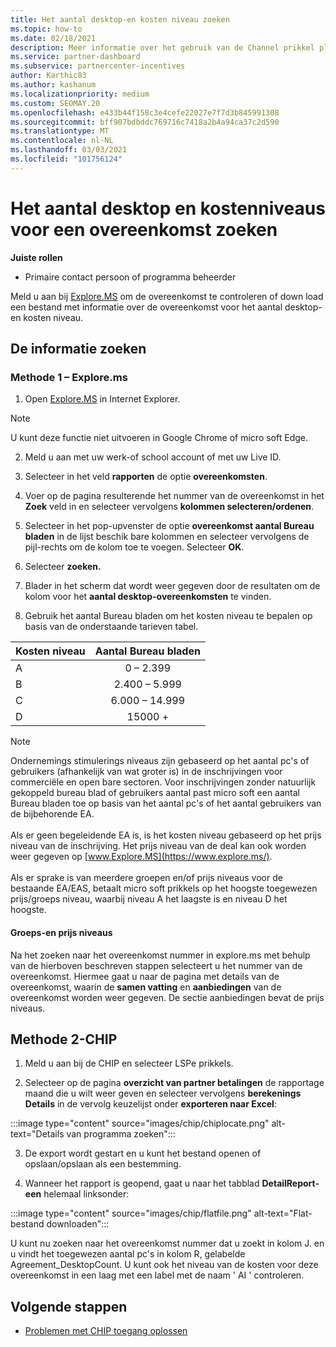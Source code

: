 ```yaml
---
title: Het aantal desktop-en kosten niveau zoeken
ms.topic: how-to
ms.date: 02/18/2021
description: Meer informatie over het gebruik van de Channel prikkel platform (CHIP) om de informatie over het aantal desktop-en kosten niveaus voor een overeenkomst te vinden.
ms.service: partner-dashboard
ms.subservice: partnercenter-incentives
author: Karthic83
ms.author: kashanum
ms.localizationpriority: medium
ms.custom: SEOMAY.20
ms.openlocfilehash: e433b44f158c3e4cefe22027e7f7d3b845991308
ms.sourcegitcommit: bff907bdbddc769716c7418a2b4a94ca37c2d590
ms.translationtype: MT
ms.contentlocale: nl-NL
ms.lasthandoff: 03/03/2021
ms.locfileid: "101756124"
---
```

# <a name="locate-the-desktop-count-and-fee-level-for-an-agreement"></a>Het aantal desktop en kostenniveaus voor een overeenkomst zoeken

**Juiste rollen**

- Primaire contact persoon of programma beheerder

Meld u aan bij [Explore.MS](https://www.explore.ms/) om de overeenkomst te controleren of down load een bestand met informatie over de overeenkomst voor het aantal desktop-en kosten niveau.

## <a name="to-locate-the-information"></a>De informatie zoeken

### <a name="method-1--explorems"></a>Methode 1 – Explore.ms

1. Open [Explore.MS](https://www.explore.ms/) in Internet Explorer. 

>[!Note]
>U kunt deze functie niet uitvoeren in Google Chrome of micro soft Edge.

2. Meld u aan met uw werk-of school account of met uw Live ID.  

3. Selecteer in het veld **rapporten** de optie **overeenkomsten**.

4. Voer op de pagina resulterende het nummer van de overeenkomst in het **Zoek** veld in en selecteer vervolgens **kolommen selecteren/ordenen**.

5. Selecteer in het pop-upvenster de optie **overeenkomst aantal Bureau bladen** in de lijst beschik bare kolommen en selecteer vervolgens de pijl-rechts om de kolom toe te voegen. Selecteer **OK**.

6. Selecteer **zoeken.**

7. Blader in het scherm dat wordt weer gegeven door de resultaten om de kolom voor het **aantal desktop-overeenkomsten** te vinden. 

8. Gebruik het aantal Bureau bladen om het kosten niveau te bepalen op basis van de onderstaande tarieven tabel.  

| Kosten niveau | Aantal Bureau bladen |
| ------ | :-----------: |
|  A | 0 – 2.399    |
|  B | 2.400 – 5.999    |
|  C | 6.000 – 14.999    |
|  D | 15000 +   |

>[!NOTE]
>Ondernemings stimulerings niveaus zijn gebaseerd op het aantal pc's of gebruikers (afhankelijk van wat groter is) in de inschrijvingen voor commerciële en open bare sectoren. Voor inschrijvingen zonder natuurlijk gekoppeld bureau blad of gebruikers aantal past micro soft een aantal Bureau bladen toe op basis van het aantal pc's of het aantal gebruikers van de bijbehorende EA. <br><br>Als er geen begeleidende EA is, is het kosten niveau gebaseerd op het prijs niveau van de inschrijving. Het prijs niveau van de deal kan ook worden weer gegeven op [www.Explore.MS](https://www.explore.ms/). <br><br>Als er sprake is van meerdere groepen en/of prijs niveaus voor de bestaande EA/EAS, betaalt micro soft prikkels op het hoogste toegewezen prijs/groeps niveau, waarbij niveau A het laagste is en niveau D het hoogste.

#### <a name="pool-and-pricing-levels"></a>Groeps-en prijs niveaus

Na het zoeken naar het overeenkomst nummer in explore.ms met behulp van de hierboven beschreven stappen selecteert u het nummer van de overeenkomst. Hiermee gaat u naar de pagina met details van de overeenkomst, waarin de **samen vatting** en **aanbiedingen** van de overeenkomst worden weer gegeven. De sectie aanbiedingen bevat de prijs niveaus.

## <a name="method-2---chip"></a>Methode 2-CHIP

1. Meld u aan bij de CHIP en selecteer LSPe prikkels.

2. Selecteer op de pagina **overzicht van partner betalingen** de rapportage maand die u wilt weer geven en selecteer vervolgens **berekenings Details** in de vervolg keuzelijst onder **exporteren naar Excel**:

:::image type="content" source="images/chip/chiplocate.png" alt-text="Details van programma zoeken":::

3. De export wordt gestart en u kunt het bestand openen of opslaan/opslaan als een bestemming.

4. Wanneer het rapport is geopend, gaat u naar het tabblad **DetailReport-een** helemaal linksonder:

:::image type="content" source="images/chip/flatfile.png" alt-text="Flat-bestand downloaden":::

U kunt nu zoeken naar het overeenkomst nummer dat u zoekt in kolom J. en u vindt het toegewezen aantal pc's in kolom R, gelabelde Agreement_DesktopCount. U kunt ook het niveau van de kosten voor deze overeenkomst in een laag met een label met de naam ' AI ' controleren.

## <a name="next-steps"></a>Volgende stappen

- [Problemen met CHIP toegang oplossen](chip-access-trouble.md)
